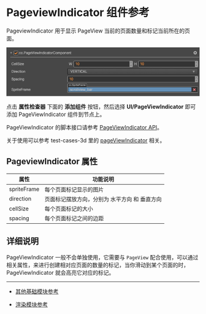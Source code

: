 # PageviewIndicator 组件参考

PageviewIndicator 用于显示 PageView 当前的页面数量和标记当前所在的页面。

![pageviewindicator.png](./pageviewindicator/pageviewindicator.png)

点击 **属性检查器** 下面的 **添加组件** 按钮，然后选择 **UI/PageViewIndicator** 即可添加 PageViewIndicator 组件到节点上。

PageViewIndicator 的脚本接口请参考 [PageViewIndicator API](https://docs.cocos.com/creator3d/api/zh/classes/ui.pageviewindicator.html)。

关于使用可以参考 test-cases-3d 里的 [pageViewIndicator](https://github.com/cocos-creator/test-cases-3d/tree/master/assets/cases/ui/15.pageview) 相关。

## PageviewIndicator 属性

| 属性 |   功能说明 |
| -------------- | ----------- |
| spriteFrame | 每个页面标记显示的图片 |
| direction | 页面标记摆放方向，分别为 水平方向 和 垂直方向 |
| cellSize | 每个页面标记的大小 |
| spacing | 每个页面标记之间的边距 |

## 详细说明

PageViewIndicator 一般不会单独使用，它需要与 `PageView` 配合使用，可以通过相关属性，来进行创建相对应页面的数量的标记，当你滑动到某个页面的时，PageViewIndicator 就会高亮它对应的标记。

---

- [其他基础模块参考](base-component.md)

- [渲染模块参考](render-component.md)
